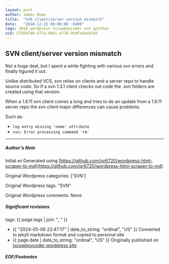 ```yaml
---
layout: post
author: James Rowe
title:  "SVN client/server version mismatch"
date:   "2010-12-15 00:00:00 -0400"
tags: 2010 wordpress txcowboycoder svn gotchas
uid: 57569740-577a-4bb1-a776-9c9fa4dcbfa5
---
```



## SVN client/server version mismatch


Not a huge deal, but I spent a while fighting with various svn errors and finally figured it out.


Unlike distributed VCS, svn relies on clients and a server repo to handle source code. So if a svn 1.3.1 client checks out code the .svn folders are created using that version.


When a 1.6.11 svn client comes a long and tries to do an update from a 1.6.11 server repo the svn client major differences can cause problems.


Such as:


* `log entry missing 'name' attribute`
* `svn: Error processing command 'rm'`




---

##### Author's Note

Initial `md` Generated using [https://github.com/jsr6720/wordpress-html-scraper-to-md](https://github.com/jsr6720/wordpress-html-scraper-to-md)

Original Wordpress categories: ['SVN']

Original Wordpress tags: "SVN"

Original Wordpress comments: None

##### Significant revisions

tags: {{ page.tags | join: ", " }} <!-- todo move this somewhere -->

- {{ "2024-05-06 22:47:17" | date_to_string: "ordinal", "US" }} Converted to jekyll markdown format and copied to personal site
- {{ page.date | date_to_string: "ordinal", "US" }} Originally published on [txcowboycoder wordpress site](https://txcowboycoder.wordpress.com/2010/12/15/svn-clientserver-version-mismatch/)

##### EOF/Footnotes

